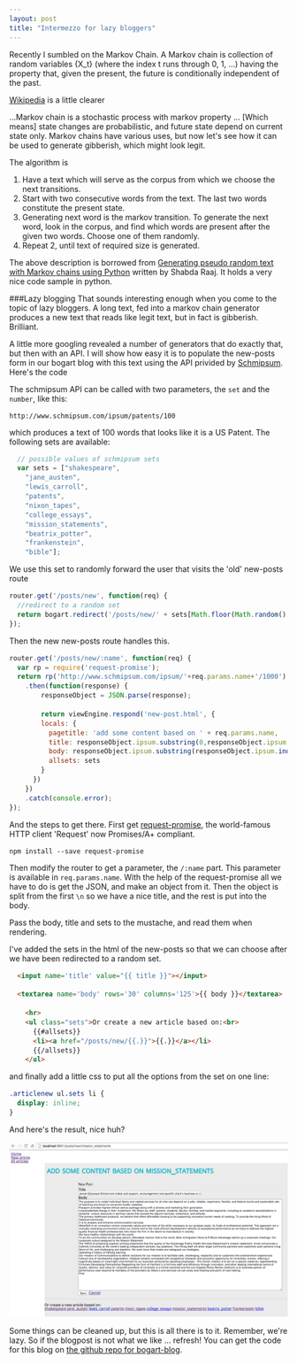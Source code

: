 ```yaml
---
layout: post
title: "Intermezzo for lazy bloggers"
---
```

Recently I sumbled on the Markov Chain.  A Markov chain is collection of random variables {X_t} (where the index t runs through 0, 1, ...) having the property that, given the present, the future is conditionally independent of the past.

[Wikipedia](https://en.wikipedia.org/wiki/Markov_chain) is a little clearer

 ...Markov chain is a stochastic process with markov property ... [Which means] state changes are probabilistic, and future state depend on current state only.
Markov chains have various uses, but now let's see how it can be used to generate gibberish, which might look legit.

The algorithm is

1. Have a text which will serve as the corpus from which we choose the next transitions.
2. Start with two consecutive words from the text. The last two words constitute the present state.
3. Generating next word is the markov transition. To generate the next word, look in the corpus, and find which words are present after the given two words. Choose one of them randomly.
4. Repeat 2, until text of required size is generated.

The above description is borrowed from [Generating pseudo random text with Markov chains using Python](http://agiliq.com/blog/2009/06/generating-pseudo-random-text-with-markov-chains-u/) written by Shabda Raaj. It holds a very nice code sample in python.

###Lazy blogging
That sounds interesting enough when you come to the topic of lazy bloggers. A long text, fed into a markov chain generator produces a new text that reads like legit text, but in fact is gibberish. Brilliant.

A little more googling revealed a number of generators that do exactly that, but then with an API. I will show how easy it is to populate the new-posts form in our bogart blog with this text using the API privided by [Schmipsum](http://www.schmipsum.com/). Here's the code

The schmipsum API can be called with two parameters, the `set` and the `number`, like this:

    http://www.schmipsum.com/ipsum/patents/100

which produces a text of 100 words that looks like it is a US Patent. The following sets are available:

```javascript
  // possible values of schmipsum sets
  var sets = ["shakespeare",
    "jane_austen",
    "lewis_carroll",
    "patents",
    "nixon_tapes",
    "college_essays",
    "mission_statements",
    "beatrix_potter",
    "frankenstein",
    "bible"];
```

We use this set to randomly forward the user that visits the 'old' new-posts route

```javascript
router.get('/posts/new', function(req) {
  //redirect to a random set
  return bogart.redirect('/posts/new/' + sets[Math.floor(Math.random() * sets.length)]);
});
```

Then the new new-posts route handles this.

```javascript
router.get('/posts/new/:name', function(req) {
  var rp = require('request-promise');
  return rp('http://www.schmipsum.com/ipsum/'+req.params.name+'/1000')
    .then(function(response) {
        responseObject = JSON.parse(response);

        return viewEngine.respond('new-post.html', {
        locals: {
          pagetitle: 'add some content based on ' + req.params.name,
          title: responseObject.ipsum.substring(0,responseObject.ipsum.indexOf('\n')),
          body: responseObject.ipsum.substring(responseObject.ipsum.indexOf('\n')),
          allsets: sets
        }
      })
    })
    .catch(console.error);
});
```

And the steps to get there.
First get [request-promise](https://www.npmjs.com/package/request-promise), the world-famous HTTP client 'Request' now Promises/A+ compliant.

    npm install --save request-promise

Then modify the router to get a parameter, the `/:name` part. This parameter is available in `req.params.name`. With the help of the request-promise all we have to do is get the JSON, and make an object from it. Then the object is split from the first `\n` so we have a nice title, and the rest is put into the body.

Pass the body, title and sets to the mustache, and read them when rendering.

I've added the sets in the html of the new-posts so that we can choose after we have been redirected to a random set.

```html
  <input name='title' value="{{ title }}"></input>

  <textarea name='body' rows='30' columns='125'>{{ body }}</textarea>

    <hr>
    <ul class="sets">Or create a new article based on:<br>
      {{#allsets}}
      <li><a href="/posts/new/{{.}}">{{.}}</a></li>
      {{/allsets}}
    </ul>
```

and finally add a little css to put all the options from the set on one line:

```css
.articlenew ul.sets li {
  display: inline;
}
```

And here's the result, nice huh?

![It will look something like this](/images/posts/Intermezzo-result.png)

Some things can be cleaned up, but this is all there is to it. Remember, we're lazy. So if the blogpost is not what we like ... refresh! You can get the code for this blog on [the github repo for bogart-blog](https://github.com/tuvokki/bogart-blog/releases/tag/intermezzo). 